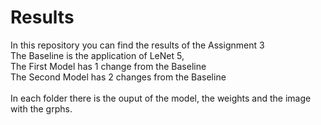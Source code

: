 # Results

In this repository you can find the results of the Assignment 3  \
The Baseline is the application of LeNet 5, \
The First Model has 1 change from the Baseline \
The Second Model has 2 changes from the Baseline \
\
In each folder there is the ouput of the model, the weights and the image with the grphs.
